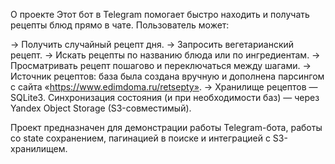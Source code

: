 О проекте
Этот бот в Telegram помогает быстро находить и получать рецепты блюд прямо в чате.
Пользователь может:

-> Получить случайный рецепт дня.
-> Запросить вегетарианский рецепт.
-> Искать рецепты по названию блюда или по ингредиентам.
-> Просматривать рецепт пошагово и переключаться между шагами.
-> Источник рецептов: база была создана вручную и дополнена парсингом с сайта «https://www.edimdoma.ru/retsepty».
-> Хранилище рецептов — SQLite3. Синхронизация состояния (и при необходимости баз) — через Yandex Object Storage (S3-совместимый).

Проект предназначен для демонстрации работы Telegram-бота, работы со state сохранением, пагинацией в поиске и интеграцией с S3-хранилищем.
